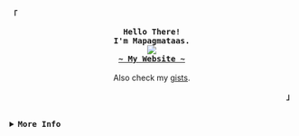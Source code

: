 <div align="justify">

<p align="left"><strong><samp>「</samp></strong></p>
  <p align="center">
    <samp>
      <b>
        Hello There!
      <br>
        I'm Mapagmataas.
      </b>
      <br>
        <image src="https://readme-typing-svg.herokuapp.com?font=Iosevka&size=16&color=C6FCFF&center=true&width=410&height=45&lines=I+code+beautiful+and+aesthetic+code.">
      <br>
      <b>
        <a href="https://ma.cyou">
          ~ My Website ~
        </a>
      </b>
    </samp>
    <br><br>
    Also check my <a href="https://gist.github.com/Mapagmataas1331">gists</a>.
  </p>
<p align="right"><strong><samp>」</samp></strong></p>

<br>

<details>
<summary><samp><b>More Info</b></samp></summary>

<h2></h2><br>

<p align="center">
  <samp>
  <a href="#--------">
    <img src="https://komarev.com/ghpvc/?username=mapagmataas1331&label=Profile+Views&color=grey" alt="profile views" /> 
  </a>
  </samp>
</p>

<div align="center">
  <table>
    <tr>
      <td><a href="#--------"><img align="center" alt="GitHub Trophy" src="https://github-trophies.vercel.app/?username=mapagmataas1331&rank=SECRET,SSS,SS,S,AAA,AA,A&row=2&column=3&margin-w=15&margin-h=15&no-frame=true&theme=nord"></a></td>
    </tr>
  </table>
</div>

<div align="center">
  <table>
    <tr>
      <td><a href="#--------"><img height="137px" align="center" alt="GitHub Stats" src="https://github-readme-stats.vercel.app/api?username=mapagmataas1331&count_private=true&show_icons=true&include_all_commits=true&line_height=21&hide_border=true&theme=nord"/></a></td>
      <td><a href="#--------"><img height="137px" align="center" alt="Top Language" src="https://github-readme-stats.vercel.app/api/top-langs/?username=mapagmataas1331&layout=compact&line_height=21&hide_border=true&theme=nord"/></a></td>
    </tr>
  </table>
</div>

</details>
</div>
